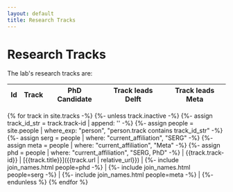 ```yaml
---
layout: default
title: Research Tracks
---
```


# Research Tracks

The lab's research tracks are:

<!-- Track 1: Code Review Efficacy  
Track 2: Scalable Testing for Large Codebases  
Track 3: Automated Code Refactoring  
Track 4: Engineering Productivity Metrics  
Track 5: The Security Impact of LLMs4Code   -->


| Id | Track  | PhD Candidate | Track leads Delft | Track leads Meta |
|----|--------|---------------|-------------------|------------------|
{% for track in site.tracks -%}
{%- unless track.inactive -%}
  {%- assign track_id_str = track.track-id | append: '' -%}
  {%- assign people = site.people | where_exp: "person", "person.track contains track_id_str" -%}
  {%- assign serg = people | where: "current_affiliation", "SERG" -%}
  {%- assign meta = people | where: "current_affiliation", "Meta" -%}
  {%- assign phd = people | where: "current_affiliation", "SERG, PhD" -%}
| {{track.track-id}} | [{{track.title}}]({{track.url | relative_url}}) | {%- include join_names.html people=phd -%} | {%- include join_names.html people=serg -%} | {%- include join_names.html people=meta -%} |
{%- endunless %}
{% endfor %}

<br/>
